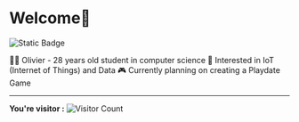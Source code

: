 # Welcome👋


<img alt="Static Badge" src="https://img.shields.io/badge/Github-Portfolio-Blue">

👨‍🎓 Olivier - 28 years old student in computer science
🐼 Interested in IoT (Internet of Things) and Data
🎮 Currently planning on creating a Playdate Game

---

**You're visitor :** ![Visitor Count](https://profile-counter.glitch.me/mrvolive/count.svg)

